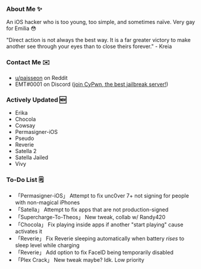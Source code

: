 ### About Me ✨
An iOS hacker who is too young, too simple, and sometimes naïve. Very gay for Emilia 😳

"Direct action is not always the best way. It is a far greater victory to make another see through your eyes than to close theirs forever." - Kreia

### Contact Me ✉️
- [u/paisseon](https://reddit.com/u/paisseon) on Reddit
- EMT#0001 on Discord ([join CyPwn, the best jailbreak server!](https://discord.gg/cZ2gBRZvwW))

### Actively Updated 🆕
- Erika
- Chocola
- Cowsay
- Permasigner-iOS
- Pseudo
- Reverie
- Satella 2
- Satella Jailed
- Vivy

### To-Do List 🗒
- 「Permasigner-iOS」				Attempt to fix unc0ver 7+ not signing for people with non-magical iPhones
- 「Satella」								Attempt to fix apps that are not production-signed
- 「Supercharge-To-Theos」	New tweak, collab w/ Randy420
- 「Chocola」								Fix playing inside apps if another "start playing" cause activates it
- 「Reverie」               Fix Reverie sleeping automatically when battery *rises* to sleep level while charging
- 「Reverie」								Add option to fix FaceID being temporarily disabled
- 「Plex Crack」						New tweak maybe? Idk. Low priority
